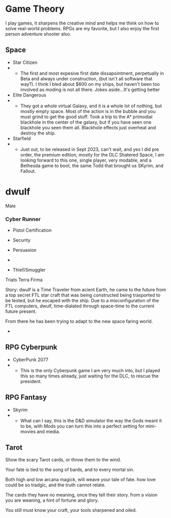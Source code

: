 # Game Theory
I play games, it sharpens the creative mind and helps me think on how to solve real-world problems.
RPGs are my favorite, but I also enjoy the first person adventure shooter also.

## Space
- Star Citizen
- - The first and most expesive first date dissapointment, perpetually in Beta and always under construction, (but isn't all software that way?).  I think I bled about $600 on my ships, but haven't been too involved as moding is not all there.  Jokes aside...It's getting better
- Eilte Dangerous
- - They got a whole virtual Galaxy, and it is a whole lot of nothing, but mostly empty space.  Most of the action is in the bubble and you must grind to get the good stuff.  Took a trip to the A* primodial blackhole in the center of the galaxy, but if you have seen one blackhole you seen them all.  Blackhole effects just overheat and destroy the ship.
- Starfield
- - Just out, to be released in Sept 2023, can't wait, and yes I did pre order, the premium edition, mostly for the DLC Shatered Space, I am looking forward to this one, single player, very modable, and a Bethesda game to boot, the same Todd that brought us SKyrim, and Fallout.

# dwulf
Male
### Cyber Runner
- Pistol Certification
- Security
- Persuasion


- 
- Thief/Smuggler


Triats
Terra Firma

Story:
dwulf is a Time Traveler from acient Earth, he came to the future from a top secret FTL star craft that was being constructed being trasported to be tested, but he escaped with the ship.  Due to a misconfiguration of the FTL computers, dwulf, time-dialated through space-time to the current future present.

From there he has been trying to adapt to the new space faring world.




- 
## RPG Cyberpunk
- CyberPunk 2077
- - This is the only Cyberpunk game I am very much into, but I played this so many times already, just waiting for the DLC, to rescue the president.

## RPG Fantasy
- Skyrim
- - What can I say, this is the D&D simulator the way the Gods meant it to be, with Mods you can turn this into a perfect setting for mini-movies and media.

## Tarot
Show the scary Tarot cards,
or throw them to the wind.

Your fate is tied to the song of bards,
and to every mortal sin.

Both high and low arcana magick,
will weave your tale of fate.
how love could be so tradgic,
and the truth cannot relate.

The cards they have no meaning,
once they tell their story.
from a vision you are weaning,
a hint of fortune and glory.

You still must know your craft,
your tools sharpened and oiled.
